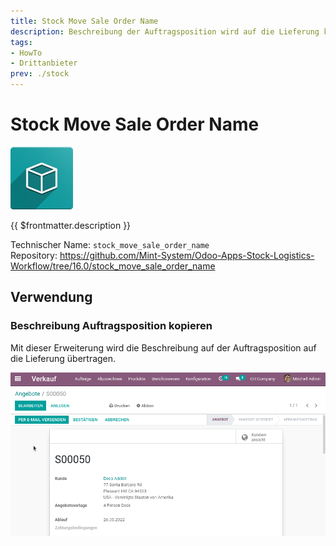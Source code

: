 ```yaml
---
title: Stock Move Sale Order Name
description: Beschreibung der Auftragsposition wird auf die Lieferung kopiert.
tags:
- HowTo
- Drittanbieter
prev: ./stock
---
```

# Stock Move Sale Order Name
![icon_oms_box](attachments/icon_oms_box.png)

{{ $frontmatter.description }}

Technischer Name: `stock_move_sale_order_name`\
Repository: <https://github.com/Mint-System/Odoo-Apps-Stock-Logistics-Workflow/tree/16.0/stock_move_sale_order_name>

## Verwendung

### Beschreibung Auftragsposition kopieren

Mit dieser Erweiterung wird die Beschreibung auf der Auftragsposition auf die Lieferung übertragen.

![Stock Move Sale Order Name](attachments/Stock%20Move%20Sale%20Order%20Name.gif)